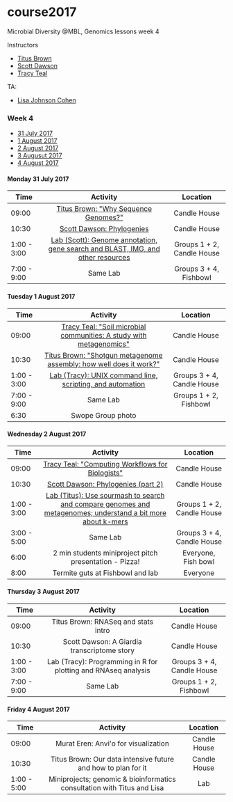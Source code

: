 # course2017
Microbial Diversity @MBL, Genomics lessons week 4

Instructors
* [Titus Brown](http://ivory.idyll.org/blog/)
* [Scott Dawson](http://dawsonlab.ucdavis.edu/DawsonLab/Welcome.html)
* [Tracy Teal](http://www.datacarpentry.org/people/)

TA:
* [Lisa Johnson Cohen](https://twitter.com/monsterbashseq)

### Week 4

* [31 July 2017](#25) <br>
* [1 August 2017](#26) <br>
* [2 August 2017](#27) <br>
* [3 Augusut 2017](#28) <br>
* [4 August 2017](#29) <br>


#### <a name="25"></a> Monday 31 July 2017
| Time       | Activity        | Location  |
| ------------- |:-------------:| :-----:|
| 09:00    | [Titus Brown: "Why Sequence Genomes?"](https://hackmd.io/IwQwbARgDATAJgMwLQFYAcBTFSAsHxJoQbLADMaAnAOw3U5mVxA=?both) | Candle House |
| 10:30 | [Scott Dawson: Phylogenies](presentations/md2017_zenphylo.pdf)  |    Candle House |
| 1:00 - 3:00 | [Lab (Scott): Genome annotation, gene search and BLAST, IMG, and other resources](https://github.com/mblmicdiv/TrunkRiver_amplicon_analysis) | Groups 1 + 2, Candle House |
| 7:00 - 9:00 | Same Lab | Groups 3 + 4, Fishbowl|

#### <a name="26"></a> Tuesday 1 August 2017
| Time       | Activity        | Location  |
| ------------- |:-------------:| :-----:|
| 09:00      | [Tracy Teal: "Soil microbial communities: A study with metagenomics"](presentations/MBL_metagenomics.pdf)    |  Candle House |
| 10:30 | [Titus Brown: "Shotgun metagenome assembly: how well does it work?"](presentations/2017-mbl-micdiv-assembly.pptx.pdf)   | Candle House   |
| 1:00 - 3:00 | [Lab (Tracy): UNIX command line, scripting, and automation](labs/command-line-workflows.md) | Groups 3 + 4, Candle House | 
| 7:00 - 9:00 | Same Lab | Groups 1 + 2, Fishbowl   |
| 6:30 | Swope Group photo |

#### <a name="27"></a> Wednesday 2 August 2017
| Time       | Activity        | Location  |
| ------------- |:-------------:| :-----:|
| 09:00      | [Tracy Teal: "Computing Workflows for Biologists"](presentations/MBL_computing_workflows.pdf)     |  Candle House |
| 10:30 | [Scott Dawson: Phylogenies (part 2)](presentations/md2017_zenphyloV2.pdf) | Candle House  |
| 1:00 - 3:00 | [Lab (Titus): Use sourmash to search and compare genomes and metagenomes; understand a bit more about k-mers](https://hackmd.io/BwUw7ARgDAnMBsBaAhhAzAJkQFniYiwAjFAKyIjKkBmw2M2EywaQA===?view)| Groups 1 + 2, Candle House   |
| 3:00 - 5:00 | Same Lab | Groups 3 + 4, Candle House |
| 6:00 | 2 min students miniproject pitch presentation - Pizza! | Everyone, Fish bowl |
| 8:00 | Termite guts at Fishbowl and lab | Everyone |

#### <a name="26"></a> Thursday 3 August 2017
| Time       | Activity        | Location  |
| ------------- |:-------------:| :-----:|
| 09:00      | Titus Brown: RNASeq and stats intro   |  Candle House |
| 10:30 | Scott Dawson: A Giardia transcriptome story   | Candle House |
| 1:00 - 3:00 | Lab (Tracy): Programming in R for plotting and RNAseq analysis  | Groups 3 + 4, Candle House |
| 7:00 - 9:00 | Same Lab   | Groups 1 + 2, Fishbowl |

#### <a name="26"></a> Friday 4 August 2017
| Time       | Activity        | Location  |
| ------------- |:-------------:| :-----:|
| 09:00      | Murat Eren: Anvi'o for visualization     |  Candle House |
| 10:30 | Titus Brown: Our data intensive future and how to plan for it   | Candle House  |
| 1:00 - 5:00 | Miniprojects; genomic & bioinformatics consultation with Titus and Lisa | Lab   |
